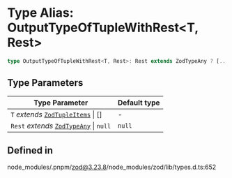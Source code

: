 # Type Alias: OutputTypeOfTupleWithRest\<T, Rest\>

```ts
type OutputTypeOfTupleWithRest<T, Rest>: Rest extends ZodTypeAny ? [...OutputTypeOfTuple<T>, ...Rest["_output"][]] : OutputTypeOfTuple<T>;
```

## Type Parameters

| Type Parameter | Default type |
| ------ | ------ |
| `T` *extends* [`ZodTupleItems`](ZodTupleItems.md) \| [] | - |
| `Rest` *extends* [`ZodTypeAny`](ZodTypeAny.md) \| `null` | `null` |

## Defined in

node\_modules/.pnpm/zod@3.23.8/node\_modules/zod/lib/types.d.ts:652
